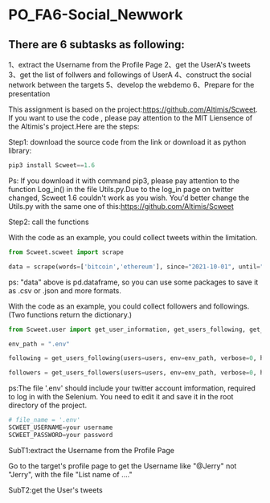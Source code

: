 # PO_FA6-Social_Newwork

## There are 6 subtasks as following:

1、extract the Username from the Profile Page
2、get the UserA's tweets
3、get the list of follwers and followings of UserA
4、construct the social network between the targets
5、develop the webdemo
6、Prepare for the presentation



This assignment is based on the project:https://github.com/Altimis/Scweet. If you want to use the code , please pay attention to the MIT Liensence of the Altimis's project.Here are the steps:

Step1: download the source code from the link or download it as python library:

```python
pip3 install Scweet==1.6
```

Ps: If you download it with command pip3,  please pay attention to the function Log_in() in the file Utils.py.Due to the log_in page on twitter changed,  Scweet 1.6 couldn't work as you wish.  You'd better change the Utils.py with the same one of this:https://github.com/Altimis/Scweet

Step2: call the functions

With the code as an example, you could collect tweets within the limitation.

```python
from Scweet.scweet import scrape

data = scrape(words=['bitcoin','ethereum'], since="2021-10-01", until="2021-10-05", from_account = None,interval=1, headless=False, display_type="Top", save_images=False, lang="en",resume=False, filter_replies=False, proximity=False)

```

ps: "data" above  is pd.dataframe, so you can use some packages to save it as .csv or .json and more formats.

With the code as an example, you could collect followers and followings.(Two functions return the dictionary.)

```python
from Scweet.user import get_user_information, get_users_following, get_users_followers

env_path = ".env"

following = get_users_following(users=users, env=env_path, verbose=0, headless=False, wait=2, limit=50, file_path=None)

followers = get_users_followers(users=users, env=env_path, verbose=0, headless=False, wait=2, limit=50, file_path=None)
```

ps:The file '.env' should include  your twitter account imformation, required to log in with the Selenium. You need to edit it and save it in the root directory of the project.

```python
# file_name = '.env'
SCWEET_USERNAME=your username
SCWEET_PASSWORD=your password
```



SubT1:extract the Username from the Profile Page

Go to the target's profile page to get the Username like "@Jerry" not "Jerry", with the file "List name of ...."



SubT2:get the User's tweets

